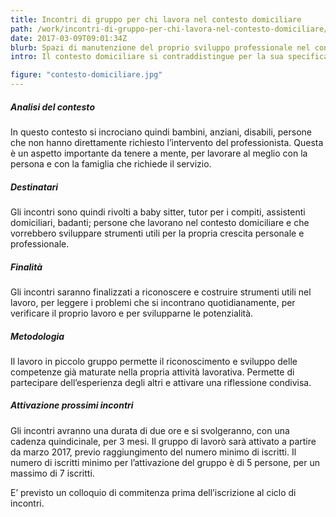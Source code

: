 ```yaml
---
title: Incontri di gruppo per chi lavora nel contesto domiciliare
path: /work/incontri-di-gruppo-per-chi-lavora-nel-contesto-domiciliare/
date: 2017-03-09T09:01:34Z
blurb: Spazi di manutenzione del proprio sviluppo professionale nel contesto domiciliare.
intro: Il contesto domiciliare si contraddistingue per la sua specifica connotazione. Non è il cliente che si reca dal professionista, ma è il professionista che accede alle dimensioni domestiche.

figure: "contesto-domiciliare.jpg"
---
```

##### Analisi del contesto
In questo contesto si incrociano quindi bambini, anziani, disabili, persone che non hanno direttamente richiesto l’intervento del professionista. Questa è un aspetto importante da tenere a mente, per lavorare al meglio con la persona e con la famiglia che richiede il servizio.
##### Destinatari
Gli incontri sono quindi rivolti a baby sitter, tutor per i compiti, assistenti domiciliari, badanti;  persone che lavorano nel contesto domiciliare e che  vorrebbero sviluppare strumenti utili per la propria crescita personale e professionale.
##### Finalità
Gli incontri saranno finalizzati a riconoscere e costruire strumenti utili nel  lavoro, per leggere i problemi che si incontrano quotidianamente, per verificare il proprio lavoro e per svilupparne le potenzialità.
##### Metodologia
Il lavoro in piccolo gruppo permette il riconoscimento e sviluppo delle competenze già maturate nella propria attività lavorativa.
Permette di partecipare dell’esperienza degli altri e attivare una riflessione condivisa.
##### Attivazione prossimi incontri
Gli incontri avranno una durata di due ore e si svolgeranno, con una cadenza quindicinale, per 3 mesi.
Il gruppo di lavorò sarà attivato a partire da marzo 2017, previo raggiungimento del numero minimo di iscritti.
Il numero di iscritti minimo per l’attivazione del gruppo è di 5 persone, per un massimo di 7 iscritti.

E’ previsto un colloquio di commitenza prima dell’iscrizione al ciclo di incontri.


